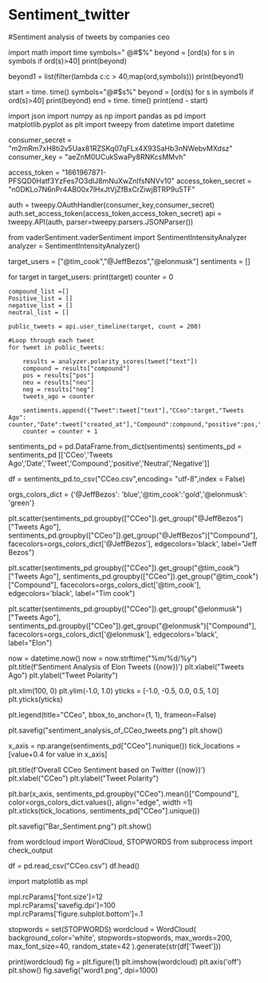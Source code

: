 # Sentiment_twitter
#Sentiment analysis of tweets by companies ceo

import math
import time
symbols=" @#$%"
beyond = [ord(s) for s in symbols if ord(s)>40]
print(beyond)

beyond1 = list(filter(lambda c:c > 40,map(ord,symbols)))
print(beyond1)


start = time. time()
symbols="@#$s%"
beyond = [ord(s) for s in symbols if ord(s)>40]
print(beyond)
end = time. time()
print(end - start)

import json
import numpy as np
import pandas as pd
import matplotlib.pyplot as plt
import tweepy
from datetime import datetime

consumer_secret = "m2mRm7xH8ti2v5Uax81RZSKq07qFLx4X93SaHb3nNWebvMXdsz"
consumer_key = "aeZnM0UCukSwaPy8RNKcsMMvh"

access_token = "1661967871-PFSQD0Hatf3YzFes7O3dIJ8mNuXwZnIfsNNVv10"
access_token_secret = "n0DKLo7N6nPr4AB00x7lHxJtVjZfBxCrZiwjBTRP9u5TF"

auth = tweepy.OAuthHandler(consumer_key,consumer_secret)
auth.set_access_token(access_token,access_token_secret)
api = tweepy.API(auth, parser=tweepy.parsers.JSONParser())

from vaderSentiment.vaderSentiment import SentimentIntensityAnalyzer
analyzer = SentimentIntensityAnalyzer()

target_users = ["@tim_cook","@JeffBezos","@elonmusk"]
sentiments = []

for target in target_users:
    print(target)
    counter = 0
    
    compound_list =[]
    Positive_list = []
    negative_list = []
    neutral_list = []
    
    public_tweets = api.user_timeline(target, count = 200)
    
    #Loop through each tweet
    for tweet in public_tweets:
        
        results = analyzer.polarity_scores(tweet["text"])
        compound = results["compound"]
        pos = results["pos"]
        neu = results["neu"]
        neg = results["neg"]
        tweets_ago = counter
        
        sentiments.append({"Tweet":tweet["text"],"CCeo":target,"Tweets Ago": counter,"Date":tweet["created_at"],"Compound":compound,"positive":pos,"Negative":neg,"Neutral":neu})
        counter = counter + 1
        
sentiments_pd = pd.DataFrame.from_dict(sentiments)
sentiments_pd = sentiments_pd [['CCeo','Tweets Ago','Date','Tweet','Compound','positive','Neutral','Negative']]

df = sentiments_pd.to_csv("CCeo.csv",encoding= "utf-8",index = False)

orgs_colors_dict = {'@JeffBezos': 'blue','@tim_cook':'gold','@elonmusk': 'green'}



plt.scatter(sentiments_pd.groupby(["CCeo"]).get_group("@JeffBezos")["Tweets Ago"],
                sentiments_pd.groupby(["CCeo"]).get_group("@JeffBezos")["Compound"],
                  facecolors=orgs_colors_dict['@JeffBezos'], edgecolors='black', label="Jeff Bezos")

plt.scatter(sentiments_pd.groupby(["CCeo"]).get_group("@tim_cook")["Tweets Ago"],
                sentiments_pd.groupby(["CCeo"]).get_group("@tim_cook")["Compound"],
                  facecolors=orgs_colors_dict['@tim_cook'], edgecolors='black', label="Tim cook")

plt.scatter(sentiments_pd.groupby(["CCeo"]).get_group("@elonmusk")["Tweets Ago"],
                sentiments_pd.groupby(["CCeo"]).get_group("@elonmusk")["Compound"],
                  facecolors=orgs_colors_dict['@elonmusk'], edgecolors='black', label="Elon")



now = datetime.now()
now = now.strftime("%m/%d/%y")
plt.title(f'Sentiment Analysis of Elon Tweets ({now})')
plt.xlabel("Tweets Ago")
plt.ylabel("Tweet Polarity")

plt.xlim(100, 0)
plt.ylim(-1.0, 1.0)
yticks = [-1.0, -0.5, 0.0, 0.5, 1.0]
plt.yticks(yticks)

plt.legend(title="CCeo", bbox_to_anchor=(1, 1), frameon=False)

plt.savefig("sentiment_analysis_of_CCeo_tweets.png")
plt.show()

x_axis = np.arange(sentiments_pd["CCeo"].nunique())
tick_locations = [value+0.4 for value in x_axis]

plt.title(f'Overall CCeo Sentiment based on Twitter ({now})')
plt.xlabel("CCeo")
plt.ylabel("Tweet Polarity")

plt.bar(x_axis, sentiments_pd.groupby("CCeo").mean()["Compound"],
       color=orgs_colors_dict.values(), align="edge", width =1)
plt.xticks(tick_locations, sentiments_pd["CCeo"].unique())

plt.savefig("Bar_Sentiment.png")
plt.show()

from wordcloud import WordCloud, STOPWORDS 
from subprocess import check_output

df = pd.read_csv("CCeo.csv") 
df.head()

import matplotlib as mpl

mpl.rcParams['font.size']=12                
mpl.rcParams['savefig.dpi']=100             
mpl.rcParams['figure.subplot.bottom']=.1 

stopwords = set(STOPWORDS)
wordcloud = WordCloud(
                          background_color='white',
                          stopwords=stopwords,
                          max_words=200,
                          max_font_size=40, 
                          random_state=42
                         ).generate(str(df['Tweet']))

print(wordcloud)
fig = plt.figure(1)
plt.imshow(wordcloud)
plt.axis('off')
plt.show()
fig.savefig("word1.png", dpi=1000)











